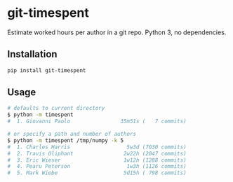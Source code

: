 # git-timespent
Estimate worked hours per author in a git repo. Python 3, no dependencies.

## Installation

```bash
pip install git-timespent
```

## Usage

```bash
# defaults to current directory
$ python -m timespent
#  1. Giovanni Paolo                35m51s (   7 commits)

# or specify a path and number of authors
$ python -m timespent /tmp/numpy -k 5
#  1. Charles Harris                  5w3d (7030 commits)
#  2. Travis Oliphant                2w22h (2047 commits)
#  3. Eric Wieser                    1w12h (1288 commits)
#  4. Pearu Peterson                  1w3h (1126 commits)
#  5. Mark Wiebe                     5d15h ( 798 commits)
```
